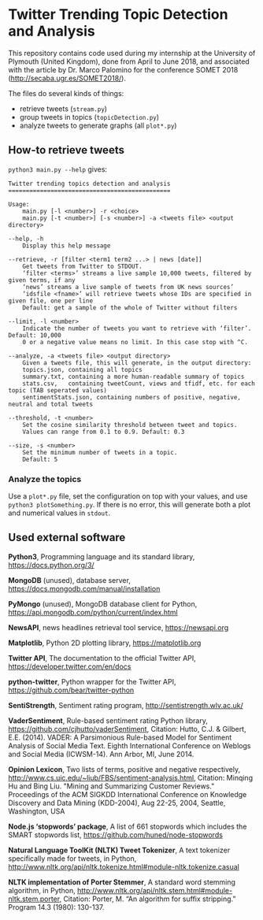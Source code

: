 # Twitter Trending Topic Detection and Analysis
This repository contains code used during my internship at the University of Plymouth (United Kingdom), done from April to June 2018, and associated with the article by Dr. Marco Palomino for the conference SOMET 2018 (http://secaba.ugr.es/SOMET2018/).

The files do several kinds of things:

* retrieve tweets (`stream.py`)
* group tweets in topics (`topicDetection.py`)
* analyze tweets to generate graphs (all `plot*.py`)

## How-to retrieve tweets
`python3 main.py --help` gives:

```
Twitter trending topics detection and analysis
==============================================

Usage:
	main.py [-l <number>] -r <choice>
	main.py [-t <number>] [-s <number>] -a <tweets file> <output directory>

--help, -h
	Display this help message

--retrieve, -r [filter <term1 term2 ...> | news [date]]
	Get tweets from Twitter to STDOUT.
	‘filter <terms>’ streams a live sample 10,000 tweets, filtered by given terms, if any
	‘news’ streams a live sample of tweets from UK news sources’
	‘idsfile <fname>’ will retrieve tweets whose IDs are specified in given file, one per line
	Default: get a sample of the whole of Twitter without filters

--limit, -l <number>
	Indicate the number of tweets you want to retrieve with ‘filter’. Default: 10,000
	0 or a negative value means no limit. In this case stop with ^C.

--analyze, -a <tweets file> <output directory>
	Given a tweets file, this will generate, in the output directory:
	topics.json, containing all topics
	summary.txt, containing a more human-readable summary of topics
	stats.csv,   containing tweetCount, views and tfidf, etc. for each topic (TAB seperated values)
	sentimentStats.json, containing numbers of positive, negative, neutral and total tweets

--threshold, -t <number>
	Set the cosine similarity threshold between tweet and topics.
	Values can range from 0.1 to 0.9. Default: 0.3

--size, -s <number>
	Set the minimum number of tweets in a topic.
	Default: 5
```

### Analyze the topics
Use a `plot*.py` file, set the configuration on top with your values, and use `python3 plotSomething.py`. If there is no error, this will generate both a plot and numerical values in `stdout`.

## Used external software
**Python3**,
Programming language and its standard library,
https://docs.python.org/3/

**MongoDB** (unused),
database server,
https://docs.mongodb.com/manual/installation

**PyMongo** (unused),
MongoDB database client for Python,
https://api.mongodb.com/python/current/index.html

**NewsAPI**,
news headlines retrieval tool service,
https://newsapi.org

**Matplotlib**,
Python 2D plotting library,
https://matplotlib.org

**Twitter API**,
The documentation to the official Twitter API,
https://developer.twitter.com/en/docs

**python-twitter**,
Python wrapper for the Twitter API,
https://github.com/bear/twitter-python

**SentiStrength**,
Sentiment rating program,
http://sentistrength.wlv.ac.uk/

**VaderSentiment**,
Rule-based sentiment rating Python library,
https://github.com/cjhutto/vaderSentiment,
Citation:
Hutto, C.J. & Gilbert, E.E. (2014). VADER: A Parsimonious Rule-based Model for Sentiment Analysis of Social Media Text. Eighth International Conference on Weblogs and Social Media (ICWSM-14). Ann Arbor, MI, June 2014.

**Opinion Lexicon**,
Two lists of terms, positive and negative respectively,
http://www.cs.uic.edu/~liub/FBS/sentiment-analysis.html,
Citation:
Minqing Hu and Bing Liu. "Mining and Summarizing Customer Reviews." Proceedings of the ACM SIGKDD International Conference on Knowledge Discovery and Data Mining (KDD-2004), Aug 22-25, 2004, Seattle, Washington, USA

**Node.js ‘stopwords’ package**,
A list of 661 stopwords which includes the SMART stopwords list,
https://github.com/huned/node-stopwords

**Natural Language ToolKit (NLTK) Tweet Tokenizer**,
A text tokenizer specifically made for tweets, in Python,
http://www.nltk.org/api/nltk.tokenize.html#module-nltk.tokenize.casual

**NLTK implementation of Porter Stemmer**,
A standard word stemming algorithm, in Python,
http://www.nltk.org/api/nltk.stem.html#module-nltk.stem.porter,
Citation:
Porter, M. “An algorithm for suffix stripping.” Program 14.3 (1980): 130-137.
